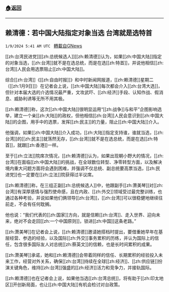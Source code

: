 ###  [:house:返回](README.md)
---


## 赖清德：若中国大陆指定对象当选 台湾就是选特首
`1/9/2024 5:41 AM UTC ` [轉載自GNews](https://gnews.org/articles/2199556)

[[zh:台湾民进党]][[zh:总统候选人]][[zh:赖清德]]认为，如果[[zh:中国大陆]]指定的对象当选，[[zh:台湾]]就不是在选总统，而是在选[[zh:特首]]，并说他相信[[zh:台湾]]人民会用选票阻止[[zh:中国大陆]]。

综合[[zh:台湾]]《[[zh:自由时报]]》和中时新闻网报道，[[zh:赖清德]]星期二（[[zh:1月9日]]）在记者会上说，[[zh:中国大陆]]每次都会介入[[zh:台湾大选]]，但针对本届大选的介选情况最严重，文攻武吓、[[zh:经济]]手段、认知作战、假消息、威胁利诱等无所不用其极。

[[zh:赖清德]]称，这次[[zh:中国大陆]]很明显运用“[[zh:战争]]与和平”企图影响选举，建立一个亲[[zh:大陆]]的政权，但他相信[[zh:台湾]]人民会意识到[[zh:中国大陆]]的企图，用手中的选票，发挥[[zh:民主]]的力量，阻止[[zh:中国大陆]]介入。

他强调，如果[[zh:中国大陆]]介入成功，[[zh:大陆]]指定支持谁，谁就当选，[[zh:台湾]]的[[zh:民主]]就荡然无存，[[zh:台湾]]就不是在选总统，而是在选[[zh:特首]]，就跟[[zh:香港]]一样。

至于[[zh:立法]]院席次情况，[[zh:赖清德]]认为，如果出现朝小野大的情况，[[zh:台湾]]在面临[[zh:中国大陆]]的挑战，在全球数位转型、净零转型方面，以及解决境内重大问题方面将会遇到困难，并强调不仅总统、副总统要高票当选，[[zh:民进党]]也一定要在[[zh:立法]]院获得过半议席。

[[zh:赖清德]]称，在三组正副[[zh:总统候选人]]中，他跟副手[[zh:萧美琴]]对[[zh:台湾]]有深厚感情与强烈使命感，且在内政、[[zh:外交]]领域受过最完整训练，也通过各种考验，并说如果他们俩领导[[zh:台湾]]，[[zh:台湾]]可以很稳健地继续往前走，不会有任何耽搁。

他也说：“我们代表的[[zh:国家]]方向，就是信赖[[zh:台湾]]、走入世界、迎向未来，绝对不会走回[[zh:一个中国原则]]，锁进[[zh:中国]]这条老路。”

[[zh:萧美琴]]在记者会上说，[[zh:赖清德]]邀请她搭档时提出，要借重她早年在基层经营、参选的经验，以及国际[[zh:外交]]事务累积的历练，并认为国际上的信任，包含很多国际友人对总统[[zh:蔡英文]]的信赖，也是长时间累积的成果。

[[zh:萧美琴]]承诺，她和[[zh:赖清德]]会带着同样的信任、长期累积的经验投入未来工作，经营对外关系，确保[[zh:台湾]]持续在全球[[zh:经济]]、[[zh:供应链]]扮演关键角色，维持[[zh:台湾]]强盛的[[zh:经济]]活力和竞争力，并接轨国际。

[[zh:赖清德]]也在记者会上说，如果他当选[[zh:台湾总统]]，将有助于[[zh:印太地区]]开创新局面，也让[[zh:中国大陆]]有机会检讨对台政策。
